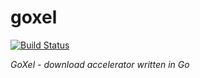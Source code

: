 # goxel

[![Build Status](https://travis-ci.org/m1ck43l/goxel.svg?branch=master)](https://travis-ci.org/m1ck43l/goxel.svg?branch=master)

*GoXel - download accelerator written in Go*